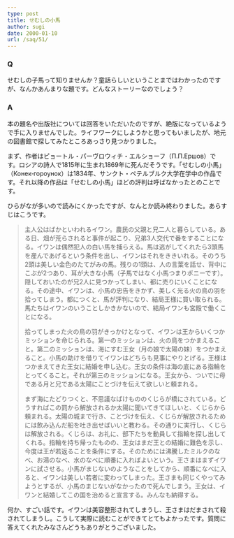 ```yaml
---
type: post
title: せむしの小馬
author: sugi
date: 2000-01-10
url: /saq/51/
---
```

### Q 

せむしの子馬って知りませんか？童話らしいということまではわかったのですが、なんかあんまりな題です。どんなストーリーなのでしょう？

### A 

本の題名や出版社については回答をいただいたのですが、絶版になっているようで手に入りませんでした。ライフワークにしようかと思ってもいましたが、地元の図書館で探してみたところあっさり見つかりました。

まず、作者はピョートル・パーヴロウィチ・エルショーフ（&#1055;.&#1055;.&Epsilon;&#1088;&#1096;&#1086;&#1074;）です。ロシアの詩人で1815年に生まれ1869年に死んだそうです。「せむしの小馬」（&#1050;&#1086;&#1085;&#1077;&#1082;‐&#1075;&#1086;&#1088;&#1086;&#1091;&#1085;&#1086;&#1082;）は1834年、サンクト・ペテルブルク大学在学中の作品です。それ以降の作品は「せむしの小馬」ほどの評判は呼ばなかったとのことです。

ひらがなが多いので読みにくかったですが、なんとか読み終わりました。あらすじはこうです。

> 主人公はばかといわれるイワン。農民の父親と兄二人と暮らしている。ある日、畑が荒らされると事件が起こり、兄弟3人交代で番をすることになる。イワンは偶然犯人の白い馬を捕らえる。馬は逃がしてくれたら3頭馬を産んであげるという条件を出し、イワンはそれをききいれる。そのうち2頭は美しい金色のたてがみの馬。残りの1頭は、人の言葉を話せ、背中にこぶが2つあり、耳が大きな小馬（子馬ではなく小馬つまりポニーです）。隠しておいたのが兄2人に見つかってしまい、都に売りにいくことになる。その途中、イワンは、小馬の忠告をきかず、美しく光る火の鳥の羽を拾ってしまう。都につくと、馬が評判になり、結局王様に買い取られる。馬たちはイワンのいうことしかきかないので、結局イワンも宮殿で働くことになる。
> 
> 拾ってしまった火の鳥の羽がきっかけとなって、イワンは王からいくつかミッションを命じられる。第一のミッションは、火の鳥をつかまえること。第二のミッションは、海にすむ王女（月の娘で太陽の妹）をつかまえること。小馬の助けを借りてイワンはどちらも見事にやりとげる。王様はつかまえてきた王女に結婚を申し込む。王女の条件は海の底にある指輪をとってくること。それが第三のミッションになる。王女から、ついでに母である月と兄である太陽にことづけを伝えて欲しいと頼まれる。
> 
> まず海にたどりつくと、不思議なばけもののくじらが橋にされている。どうすればこの罰から解放されるか太陽に聞いてきてほしいと、くじらから頼まれる。太陽の城まで行き、ことづけを伝え、くじらが解放されるためには飲み込んだ船を吐き出せばいいと教わる。その通りに実行し、くじらは解放される。くじらは、お礼に、部下たちを動員して指輪を探し出してくれる。指輪を持ち帰ったものの、王女はまだ王との結婚に難色を示し、今度は王が若返ることを条件にする。そのためには沸騰したミルクのなべ、お湯のなべ、水のなべに順番に入ればよいという。王さまはまずイワンに試させる。小馬がまじないのようなことをしてから、順番になべに入ると、イワンは美しい若者に変わってしまった。王さまも同じくやってみようとするが、小馬のまじないがなかったので死んでしまう。王女は、イワンと結婚してこの国を治めると宣言する。みんなも納得する。

何か、すごい話です。イワンは美容整形されてしまうし、王さまはだまされて殺されてしまうし。こうして実際に読むことができてとてもよかったです。質問に答えてくれたみなさんどうもありがとうございました。
